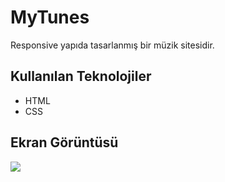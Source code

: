 <h1> MyTunes </h1>

Responsive yapıda tasarlanmış bir müzik sitesidir. 

<h2>Kullanılan Teknolojiler</h2>

<ul>
<li>HTML</li>
<li>CSS</li>
</ul>

<h2>Ekran Görüntüsü</h2>

![](myTunes.gif)


